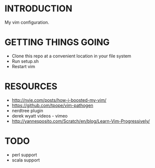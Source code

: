 INTRODUCTION
============
My vim configuration.

GETTING THINGS GOING
====================
* Clone this repo at a convenient location in your file system
* Run setup.sh  
* Restart vim

RESOURCES
=========
* http://nvie.com/posts/how-i-boosted-my-vim/
* https://github.com/tpope/vim-pathogen
* nerdtree plugin
* derek wyatt videos - vimeo
* http://yannesposito.com/Scratch/en/blog/Learn-Vim-Progressively/

TODO
====
* perl support
* scala support
